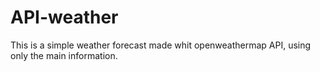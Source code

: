 # API-weather

This is a simple weather forecast made whit openweathermap API, using only the main information.
